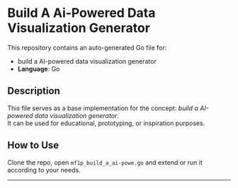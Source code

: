 # Build A Ai-Powered Data Visualization Generator

This repository contains an auto-generated Go file for:

- build a AI-powered data visualization generator
- **Language**: Go

## Description

This file serves as a base implementation for the concept: *build a AI-powered data visualization generator*.  
It can be used for educational, prototyping, or inspiration purposes.

## How to Use

Clone the repo, open `mf1p_build_a_ai-powe.go` and extend or run it according to your needs.

---


